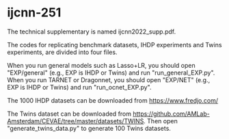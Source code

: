 # ijcnn-251
The technical supplementary is named ijcnn2022_supp.pdf.

The codes for replicating benchmark datasets, IHDP experiments and Twins experiments, are divided into four files.

When you run general models such as Lasso+LR, you should open "EXP/general" (e.g., EXP is IHDP or Twins) and run "run_general_EXP.py".
When you run TARNET or Dragonnet, you should open "EXP/NET" (e.g., EXP is IHDP or Twins) and run "run_ocnet_EXP.py".

The 1000 IHDP datasets can be downloaded from https://www.fredjo.com/

The Twins dataset can be downloaded from https://github.com/AMLab-Amsterdam/CEVAE/tree/master/datasets/TWINS. 
Then open "generate_twins_data.py" to generate 100 Twins datasets.
